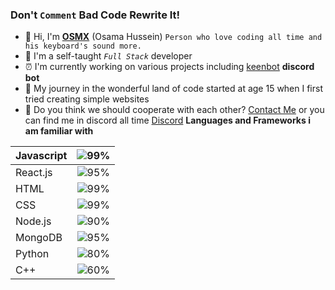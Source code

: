 ### Don't `Comment` Bad Code Rewrite It!
- 👋 Hi, I'm **[OSMX](www.osmx.me)** (Osama Hussein) `Person who love coding all time and his keyboard's sound more.` 
- 👀 I'm a self-taught *`Full Stack`* developer
- ⏰ I'm currently working on various projects including [keenbot](https://www.keenbot.ml) **discord bot**
- 🚀 My journey in the wonderful land of code started at age 15 when I first tried creating simple websites
- 🧬 Do you think we should cooperate with each other? [Contact Me](mailto:husseinosama179@gmail.com) or you can find me in discord all time [Discord](https://discord.gg/fm2J8PE)
**Languages and Frameworks i am familiar with**

|Javascript|![99%](https://progress-bar.dev/99)|
|----------|:-------------:|
|React.js  |![95%](https://progress-bar.dev/95)|
|HTML      |![99%](https://progress-bar.dev/99)|
|CSS       |![99%](https://progress-bar.dev/99)|
|Node.js   |![90%](https://progress-bar.dev/90)|
|MongoDB   |![95%](https://progress-bar.dev/95)|
|Python    |![80%](https://progress-bar.dev/80)|
|C++       |![60%](https://progress-bar.dev/60)|
<!---
itsosmx/itsosmx is a ✨ special ✨ repository because its `README.md` (this file) appears on your GitHub profile.
You can click the Preview link to take a look at your changes.
--->
